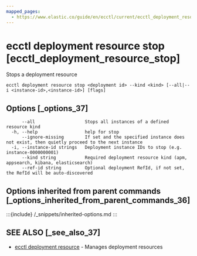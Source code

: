 ```yaml
---
mapped_pages:
  - https://www.elastic.co/guide/en/ecctl/current/ecctl_deployment_resource_stop.html
---
```


# ecctl deployment resource stop [ecctl_deployment_resource_stop]

Stops a deployment resource

```
ecctl deployment resource stop <deployment id> --kind <kind> [--all|--i <instance-id>,<instance-id>] [flags]
```


## Options [_options_37]

```
      --all                   Stops all instances of a defined resource kind
  -h, --help                  help for stop
      --ignore-missing        If set and the specified instance does not exist, then quietly proceed to the next instance
  -i, --instance-id strings   Deployment instance IDs to stop (e.g. instance-0000000001)
      --kind string           Required deployment resource kind (apm, appsearch, kibana, elasticsearch)
      --ref-id string         Optional deployment RefId, if not set, the RefId will be auto-discovered
```


## Options inherited from parent commands [_options_inherited_from_parent_commands_36]

:::{include} /_snippets/inherited-options.md
:::


## SEE ALSO [_see_also_37]

* [ecctl deployment resource](/reference/ecctl_deployment_resource.md)	 - Manages deployment resources

